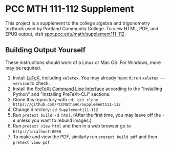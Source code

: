 # PCC MTH 111-112 Supplement

This project is a supplement to the college algebra and trigonometry textbook used by Portland Community College.
To view HTML, PDF, and EPUB output, visit [spot.pcc.edu/math/supplement111-112](https://spot.pcc.edu/math/supplement111-112/).

## Building Output Yourself

These instructions should work of a Linux or Mac OS.
For Windows, more may be required.

1. Install [LaTeX](https://www.latex-project.org/get/), including `xelatex`. You may already have it; run `xelatex --version` to check.
2. Install the [PreTeXt Command Line Interface](https://github.com/PreTeXtBook/pretext-cli/) according to the "Installing Python" and "Installing PreTeXt-CLI" sections.
3. Clone this repository with `cd; git clone https://github.com/PCCMathSAC/Supplement111-112`
4. Change directory: `cd Supplement111-112`
5. Run `pretext build -d html`.  (After the first time, you may leave off the `-d` unless you want to rebuild images.)
6. Run `pretext view html` and then in a web browser go to `http://localhost:8000`
7. To make and view the PDF, similarly run `pretext build pdf` and then `pretext view pdf`


